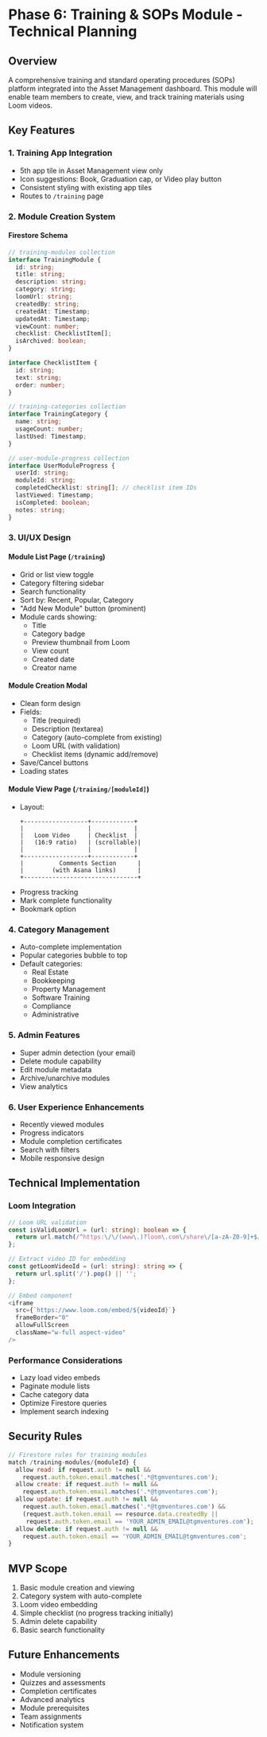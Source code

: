 # Phase 6: Training & SOPs Module - Technical Planning

## Overview
A comprehensive training and standard operating procedures (SOPs) platform integrated into the Asset Management dashboard. This module will enable team members to create, view, and track training materials using Loom videos.

## Key Features

### 1. Training App Integration
- 5th app tile in Asset Management view only
- Icon suggestions: Book, Graduation cap, or Video play button
- Consistent styling with existing app tiles
- Routes to `/training` page

### 2. Module Creation System

#### Firestore Schema
```typescript
// training-modules collection
interface TrainingModule {
  id: string;
  title: string;
  description: string;
  category: string;
  loomUrl: string;
  createdBy: string;
  createdAt: Timestamp;
  updatedAt: Timestamp;
  viewCount: number;
  checklist: ChecklistItem[];
  isArchived: boolean;
}

interface ChecklistItem {
  id: string;
  text: string;
  order: number;
}

// training-categories collection
interface TrainingCategory {
  name: string;
  usageCount: number;
  lastUsed: Timestamp;
}

// user-module-progress collection
interface UserModuleProgress {
  userId: string;
  moduleId: string;
  completedChecklist: string[]; // checklist item IDs
  lastViewed: Timestamp;
  isCompleted: boolean;
  notes: string;
}
```

### 3. UI/UX Design

#### Module List Page (`/training`)
- Grid or list view toggle
- Category filtering sidebar
- Search functionality
- Sort by: Recent, Popular, Category
- "Add New Module" button (prominent)
- Module cards showing:
  - Title
  - Category badge
  - Preview thumbnail from Loom
  - View count
  - Created date
  - Creator name

#### Module Creation Modal
- Clean form design
- Fields:
  - Title (required)
  - Description (textarea)
  - Category (auto-complete from existing)
  - Loom URL (with validation)
  - Checklist items (dynamic add/remove)
- Save/Cancel buttons
- Loading states

#### Module View Page (`/training/[moduleId]`)
- Layout:
  ```
  +------------------+------------+
  |                  |            |
  |   Loom Video     | Checklist  |
  |   (16:9 ratio)   | (scrollable)|
  |                  |            |
  +------------------+------------+
  |          Comments Section      |
  |        (with Asana links)      |
  +--------------------------------+
  ```
- Progress tracking
- Mark complete functionality
- Bookmark option

### 4. Category Management
- Auto-complete implementation
- Popular categories bubble to top
- Default categories:
  - Real Estate
  - Bookkeeping
  - Property Management
  - Software Training
  - Compliance
  - Administrative

### 5. Admin Features
- Super admin detection (your email)
- Delete module capability
- Edit module metadata
- Archive/unarchive modules
- View analytics

### 6. User Experience Enhancements
- Recently viewed modules
- Progress indicators
- Module completion certificates
- Search with filters
- Mobile responsive design

## Technical Implementation

### Loom Integration
```typescript
// Loom URL validation
const isValidLoomUrl = (url: string): boolean => {
  return url.match(/^https:\/\/(www\.)?loom\.com\/share\/[a-zA-Z0-9]+$/);
};

// Extract video ID for embedding
const getLoomVideoId = (url: string): string => {
  return url.split('/').pop() || '';
};

// Embed component
<iframe
  src={`https://www.loom.com/embed/${videoId}`}
  frameBorder="0"
  allowFullScreen
  className="w-full aspect-video"
/>
```

### Performance Considerations
- Lazy load video embeds
- Paginate module lists
- Cache category data
- Optimize Firestore queries
- Implement search indexing

## Security Rules
```javascript
// Firestore rules for training modules
match /training-modules/{moduleId} {
  allow read: if request.auth != null && 
    request.auth.token.email.matches('.*@tgmventures.com');
  allow create: if request.auth != null && 
    request.auth.token.email.matches('.*@tgmventures.com');
  allow update: if request.auth != null && 
    request.auth.token.email.matches('.*@tgmventures.com') &&
    (request.auth.token.email == resource.data.createdBy ||
     request.auth.token.email == 'YOUR_ADMIN_EMAIL@tgmventures.com');
  allow delete: if request.auth != null && 
    request.auth.token.email == 'YOUR_ADMIN_EMAIL@tgmventures.com';
}
```

## MVP Scope
1. Basic module creation and viewing
2. Category system with auto-complete
3. Loom video embedding
4. Simple checklist (no progress tracking initially)
5. Admin delete capability
6. Basic search functionality

## Future Enhancements
- Module versioning
- Quizzes and assessments
- Completion certificates
- Advanced analytics
- Module prerequisites
- Team assignments
- Notification system

